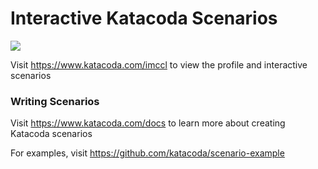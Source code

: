 # Interactive Katacoda Scenarios

[![](http://shields.katacoda.com/katacoda/imccl/count.svg)](https://www.katacoda.com/imccl "Get your profile on Katacoda.com")

Visit https://www.katacoda.com/imccl to view the profile and interactive scenarios

### Writing Scenarios
Visit https://www.katacoda.com/docs to learn more about creating Katacoda scenarios

For examples, visit https://github.com/katacoda/scenario-example

